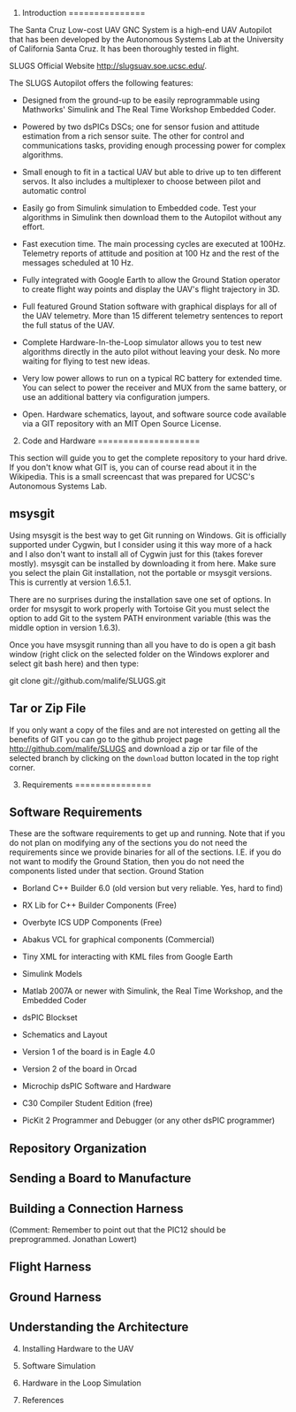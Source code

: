 1. Introduction
===============

The Santa Cruz Low-cost UAV GNC System is a high-end UAV Autopilot that has been developed by the Autonomous Systems Lab at the University of California Santa Cruz. It has been thoroughly tested in flight.

SLUGS Official  Website <http://slugsuav.soe.ucsc.edu/>.

The SLUGS Autopilot offers the following features:

* Designed from the ground-up to be easily reprogrammable using Mathworks' Simulink and The Real Time Workshop Embedded Coder.

* Powered by two dsPICs DSCs; one for sensor fusion and attitude estimation from a rich sensor suite. The other for control and communications tasks, providing enough processing power for complex algorithms.

* Small enough to fit in a tactical UAV but able to drive up to ten different servos. It also includes a multiplexer to choose between pilot and automatic control

* Easily go from Simulink simulation to Embedded code. Test your algorithms in Simulink then download them to the Autopilot without any effort.

* Fast execution time. The main processing cycles are executed at 100Hz. Telemetry reports of attitude and position at 100 Hz and the rest of the messages scheduled at 10 Hz.

* Fully integrated with Google Earth to allow the Ground Station operator to create flight way points and display the UAV's flight trajectory in 3D.

* Full featured Ground Station software with graphical displays for all of the UAV telemetry. More than 15 different telemetry sentences to report the full status of the UAV.

* Complete Hardware-In-the-Loop simulator allows you to test new algorithms directly in the auto pilot without leaving your desk. No more waiting for flying to test new ideas.

* Very low power allows to run on a typical RC battery for extended time. You can select to power the receiver and MUX from the same battery, or use an additional battery via configuration jumpers.

* Open. Hardware schematics, layout, and software source code available via a GIT repository with an MIT Open Source License.


2. Code and Hardware
====================

This section will guide you to get the complete repository to your hard drive. If you don't know what GIT is, you can of course read about it in the Wikipedia. This is a small screencast that was prepared for UCSC's Autonomous Systems Lab.

msysgit
--------

Using msysgit is the best way to get Git running on Windows. Git is officially supported under Cygwin, but I consider using it this way more of a hack and I also don't want to install all of Cygwin just for this (takes forever mostly). msysgit can be installed by downloading it from here. Make sure you select the plain Git installation, not the portable or msysgit versions. This is currently at version 1.6.5.1.

There are no surprises during the installation save one set of options. In order for msysgit to work properly with Tortoise Git you must select the option to add Git to the system PATH environment variable (this was the middle option in version 1.6.3).

Once you have msysgit running than all you have to do is open a git bash window (right click on the selected folder on the Windows explorer and select git bash here) and then type:

git clone git://github.com/malife/SLUGS.git

Tar or Zip File
---------------

If you only want a copy of the files and are not interested on getting all the benefits of GIT you can go to the github project page <http://github.com/malife/SLUGS>  and download a zip or tar file of the selected branch by clicking on the `download` button located in the top right corner.

3. Requirements
===============

Software Requirements
---------------------

These are the software requirements to get up and running. Note that if you do not plan on modifying any of the sections you do not need the requirements since we provide binaries for all of the sections. I.E. if you do not want to modify the Ground Station, then you do not need the components listed under that section.
Ground Station 

* Borland C++ Builder 6.0 (old version but very reliable. Yes, hard to find)
* RX Lib for C++ Builder Components (Free)
* Overbyte ICS UDP Components (Free)
* Abakus VCL for graphical components (Commercial)
* Tiny XML for interacting with KML files from Google Earth
* Simulink Models

* Matlab 2007A or newer with Simulink, the Real Time Workshop, and the Embedded Coder
* dsPIC Blockset
* Schematics and Layout

* Version 1 of the board is in Eagle 4.0
* Version 2 of the board in Orcad
* Microchip dsPIC Software and Hardware

* C30 Compiler Student Edition (free)
* PicKit 2 Programmer and Debugger (or any other dsPIC programmer)

Repository Organization
-----------------------

Sending a Board to Manufacture
------------------------------

Building a Connection Harness
-----------------------------

(Comment: Remember to point out that the PIC12 should be preprogrammed. Jonathan Lowert)

Flight Harness
--------------

Ground Harness
--------------

Understanding the Architecture
------------------------------

4. Installing Hardware to the UAV

5. Software Simulation

6. Hardware in the Loop Simulation

7. References
